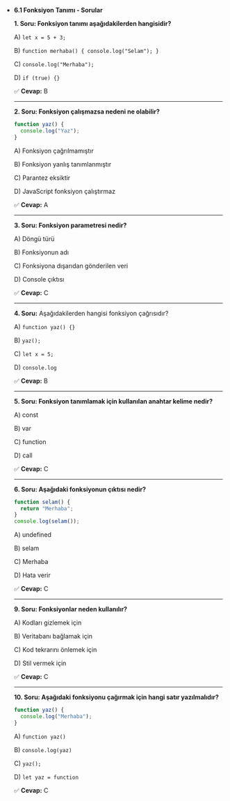 - **6.1 Fonksiyon Tanımı - Sorular**
    
    **1. Soru: Fonksiyon tanımı aşağıdakilerden hangisidir?**
    
    A) `let x = 5 + 3;`
    
    B) `function merhaba() { console.log("Selam"); }`
    
    C) `console.log("Merhaba");`
    
    D) `if (true) {}`
    
    ✅ **Cevap:** B
    
    ---
    
    **2. Soru: Fonksiyon çalışmazsa nedeni ne olabilir?**
    
    ```jsx
    function yaz() {
      console.log("Yaz");
    }
    ```
    
    A) Fonksiyon çağrılmamıştır
    
    B) Fonksiyon yanlış tanımlanmıştır
    
    C) Parantez eksiktir
    
    D) JavaScript fonksiyon çalıştırmaz
    
    ✅ **Cevap:** A
    
    ---
    
    **3. Soru: Fonksiyon parametresi nedir?**
    
    A) Döngü türü
    
    B) Fonksiyonun adı
    
    C) Fonksiyona dışarıdan gönderilen veri
    
    D) Console çıktısı
    
    ✅ **Cevap:** C
    
    ---
    
    **4. Soru:** Aşağıdakilerden hangisi fonksiyon çağrısıdır?
    
    A) `function yaz() {}`
    
    B) `yaz();`
    
    C) `let x = 5;`
    
    D) `console.log`
    
    ✅ **Cevap:** B
    
    ---
    
    **5. Soru: Fonksiyon tanımlamak için kullanılan anahtar kelime nedir?**
    
    A) const
    
    B) var
    
    C) function
    
    D) call
    
    ✅ **Cevap:** C
    
    ---
    
    **6. Soru: Aşağıdaki fonksiyonun çıktısı nedir?**
    
    ```jsx
    function selam() {
      return "Merhaba";
    }
    console.log(selam());
    ```
    
    A) undefined
    
    B) selam
    
    C) Merhaba
    
    D) Hata verir
    
    ✅ **Cevap:** C
    
    ---
    
    **9. Soru: Fonksiyonlar neden kullanılır?**
    
    A) Kodları gizlemek için
    
    B) Veritabanı bağlamak için
    
    C) Kod tekrarını önlemek için
    
    D) Stil vermek için
    
    ✅ **Cevap:** C
    
    ---
    
    **10. Soru: Aşağıdaki fonksiyonu çağırmak için hangi satır yazılmalıdır?**
    
    ```jsx
    function yaz() {
      console.log("Merhaba");
    }
    ```
    
    A) `function yaz()`
    
    B) `console.log(yaz)`
    
    C) `yaz();`
    
    D) `let yaz = function`
    
    ✅ **Cevap:** C